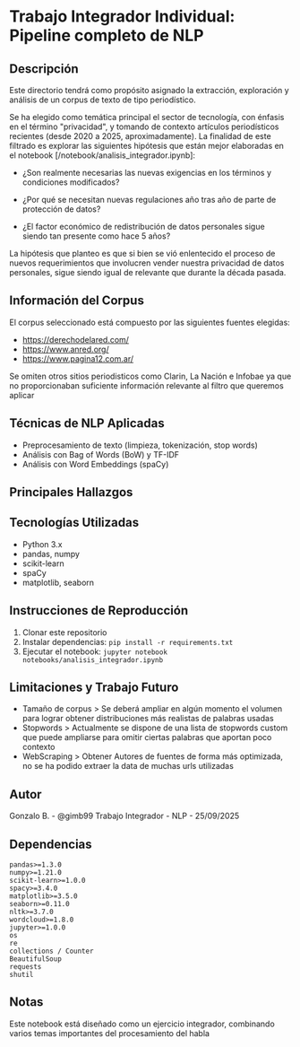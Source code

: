 # Trabajo Integrador Individual: Pipeline completo de NLP
## Descripción
Este directorio tendrá como propósito asignado la extracción, exploración y análisis de un corpus de texto de tipo periodístico.

Se ha elegido como temática principal el sector de tecnología, con énfasis en el término "privacidad", y tomando de contexto artículos periodísticos recientes (desde 2020 a 2025, aproximadamente). La finalidad de este filtrado es explorar las siguientes hipótesis que están mejor elaboradas en el notebook [/notebook/analisis_integrador.ipynb]:

* ¿Son realmente necesarias las nuevas exigencias en los términos y condiciones modificados?

* ¿Por qué se necesitan nuevas regulaciones año tras año de parte de protección de datos?

* ¿El factor económico de redistribución de datos personales sigue siendo tan presente como hace 5 años?

La hipótesis que planteo es que si bien se vió enlentecido el proceso de nuevos requerimientos que involucren vender nuestra privacidad de datos personales, sigue siendo igual de relevante que durante la década pasada.

## Información del Corpus
El corpus seleccionado está compuesto por las siguientes fuentes elegidas:

* https://derechodelared.com/
* https://www.anred.org/
* https://www.pagina12.com.ar/

Se omiten otros sitios periodisticos como Clarin, La Nación e Infobae ya que no proporcionaban suficiente información relevante al filtro que queremos aplicar

## Técnicas de NLP Aplicadas
- Preprocesamiento de texto (limpieza, tokenización, stop words)
- Análisis con Bag of Words (BoW) y TF-IDF
- Análisis con Word Embeddings (spaCy)

## Principales Hallazgos

## Tecnologías Utilizadas
- Python 3.x
- pandas, numpy
- scikit-learn
- spaCy
- matplotlib, seaborn

## Instrucciones de Reproducción
1. Clonar este repositorio
2. Instalar dependencias: `pip install -r requirements.txt`
3. Ejecutar el notebook: `jupyter notebook notebooks/analisis_integrador.ipynb`

## Limitaciones y Trabajo Futuro
- Tamaño de corpus > Se deberá ampliar en algún momento el volumen para lograr obtener distribuciones más realistas de palabras usadas
- Stopwords > Actualmente se dispone de una lista de stopwords custom que puede ampliarse para omitir ciertas palabras que aportan poco contexto
- WebScraping > Obtener Autores de fuentes de forma más optimizada, no se ha podido extraer la data de muchas urls utilizadas

## Autor
Gonzalo B. - @gimb99
Trabajo Integrador - NLP - 25/09/2025

## Dependencias

```
pandas>=1.3.0
numpy>=1.21.0
scikit-learn>=1.0.0
spacy>=3.4.0
matplotlib>=3.5.0
seaborn>=0.11.0
nltk>=3.7.0
wordcloud>=1.8.0
jupyter>=1.0.0
os
re
collections / Counter
BeautifulSoup
requests
shutil
```

## Notas
Este notebook está diseñado como un ejercicio integrador, combinando varios temas importantes del procesamiento del habla


